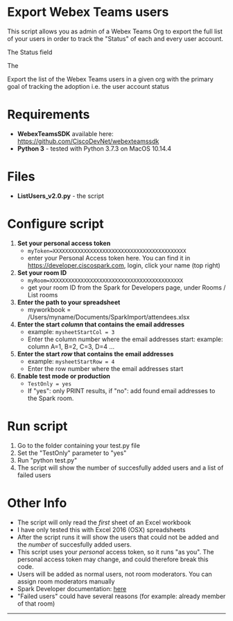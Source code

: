 # Export Webex Teams users

This script allows you as admin of a Webex Teams Org to export the full list of your users in order to track the "Status" of each and every user account.

The Status field 

The 




Export the list of the Webex Teams users in a given org with the primary goal of tracking the adoption i.e. the user account status

# Requirements
- **WebexTeamsSDK** available here: https://github.com/CiscoDevNet/webexteamssdk
- **Python 3** - tested with Python 3.7.3 on MacOS 10.14.4


# Files
- **ListUsers_v2.0.py** - the script


# Configure script
1. **Set your personal access token**
	- `myToken=XXXXXXXXXXXXXXXXXXXXXXXXXXXXXXXXXXXXXXXXXXX`
	- enter your Personal Access token here. You can find it in https://developer.ciscospark.com, login, click your name (top right)
2. **Set your room ID**
	- `myRoom=XXXXXXXXXXXXXXXXXXXXXXXXXXXXXXXXXXXXXXXXXXX`
	- get your room ID from the Spark for Developers page, under Rooms / List rooms
3. **Enter the path to your spreadsheet**
	- myworkbook = /Users/myname/Documents/SparkImport/attendees.xlsx
4. **Enter the start _column_ that contains the email addresses**
	- example: `mysheetStartCol = 3 `
	- Enter the column number where the email addresses start:  example: column A=1, B=2, C=3, D=4 ...
5. **Enter the start _row_ that contains the email addresses**
	- example: `mysheetStartRow = 4 `
	- Enter the row number where the email addresses start
6. **Enable test mode or production**
	- `TestOnly = yes`
	- If "yes": only PRINT results, if "no": add found email addresses to the Spark room.



  

# Run script
1. Go to the folder containing your test.py file
2. Set the "TestOnly" parameter to "yes"
3. Run "python test.py"
4. The script will show the number of succesfully added users and a list of failed users




# Other Info
- The script will only read the _first_ sheet of an Excel workbook
- I have only tested this with Excel 2016 (OSX) spreadsheets
- After the script runs it will show the users that could not be added and the _number_ of succesfully added users.
- This script uses your _personal_ access token, so it runs "as you". The personal access token may change, and could therefore break this code.
- Users will be added as normal users, not room moderators. You can assign room moderators manually
- Spark Developer documentation:  [here](https://developer.ciscospark.com/resource-rooms.html) 
- "Failed users" could have several reasons (for example: already member of that room)


---------------------
